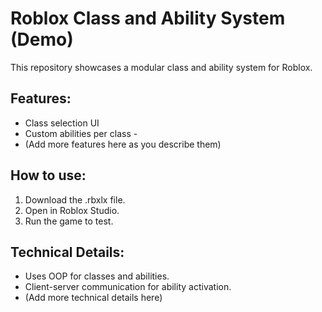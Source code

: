 # Roblox Class and Ability System (Demo)

This repository showcases a modular class and ability system for Roblox.

## Features: 

- Class selection UI 
- Custom abilities per class -
- (Add more features here as you describe them)
## How to use:

1. Download the .rbxlx file. 
2. Open in Roblox Studio. 
3. Run the game to test.
## Technical Details:

- Uses OOP for classes and abilities. 
- Client-server communication for ability activation. 
- (Add more technical details here)